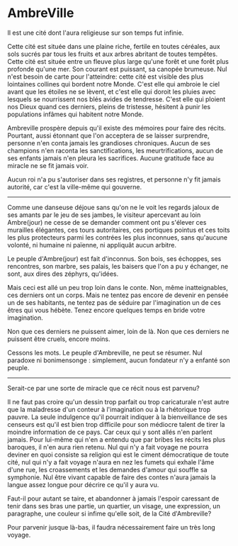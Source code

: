 # AmbreVille

Il est une cité dont l'aura religieuse sur son temps fut infinie.

Cette cité est située dans une plaine riche, fertile en toutes céréales, aux
sols sucrés par tous les fruits et aux arbres abritant de toutes  tempêtes.
Cette cité est située entre un fleuve plus large qu'une forêt et une forêt plus
profonde qu'une mer. Son courant est puissant, sa canopée brumeuse. Nul n'est
besoin de carte pour l'atteindre: cette cité est visible des plus lointaines
collines qui bordent notre Monde. C'est elle qui ambroie le ciel avant que les
étoiles ne se lèvent, et c'est elle qui doroit les pluies avec lesquels se
nourrissent nos blés avides de tendresse. C'est elle qui ploient nos Dieux quand
ces derniers, pleins de tristesse, hésitent à punir les populations infâmes qui
habitent notre Monde.

Ambreville prospère depuis qu'il existe des mémoires pour faire des récits.
Pourtant, aussi étonnant que l'on acceptera de se laisser surprendre, personne
n'en conta jamais les grandioses chroniques. Aucun de ses champions n'en raconta
les sanctifications, les meurtrifications, aucun de ses enfants jamais n'en
pleura les sacrifices. Aucune gratitude face au miracle ne se fit jamais voir.

Aucun roi n'a pu s'autoriser dans ses registres, et personne n'y fit jamais
autorité, car c'est la ville-même qui gouverne.

-----

Comme une danseuse déjoue sans qu'on ne le voit les regards jaloux de ses amants
par le jeu de ses jambes, le visiteur apercevant au loin Ambre(jour) ne cesse de
se demander comment ont pu s'élever ces murailles élégantes, ces tours
autoritaires, ces portiques pointus et ces toits les plus protecteurs parmi les
contrées les plus inconnues, sans qu'aucune volonté, ni humaine ni païenne, ni
appliquât aucun arbitre.

Le peuple d'Ambre(jour) est fait d'inconnus. Son bois, ses échoppes, ses
rencontres, son marbre, ses palais, les baisers que l'on a pu y échanger,
ne sont, aux dires des zéphyrs, qu'idées.

Mais ceci est allé un peu trop loin dans le conte. Non, même inatteignables, ces
derniers ont un corps. Mais ne tentez pas encore de devenir en pensée un de ses
habitants, ne tentez pas de séduire par l'imagination un de ces êtres qui vous
hébète. Tenez encore quelques temps en bride votre imagination.

Non que ces derniers ne puissent aimer, loin de là. Non que ces derniers ne
puissent être cruels, encore moins.

Cessons les mots. Le peuple d'Ambreville, ne peut se résumer. Nul
paradoxe ni bonimensonge : simplement, aucun fondateur n'y a enfanté
son peuple.

-------

Serait-ce par une sorte de miracle que ce récit nous est parvenu?

Il ne faut pas croire qu'un dessin trop parfait ou trop caricaturale n'est autre
que la maladresse d'un conteur à l'imagination ou à la rhétorique trop pauvre.
La seule indulgence qu'il pourrait indiquer à la bienveillance de ses censeurs
est qu'il est bien trop difficile pour son médiocre talent de tirer la moindre
information de ce pays. Car ceux qui y sont allés n'en parlent jamais. Pour
lui-même qui n'en a entendu que par bribes les récits les plus baroques, il n'en
aura rien retenu. Nul qui n'y a fait voyage ne pourra deviner en quoi consiste
sa religion qui est le ciment démocratique de toute cité, nul qui n'y a fait
voyage n'aura en nez les fumets qui exhale l'âme d'une rue, les croassements et
les demandes d'amour qui souffle sa symphonie. Nul être vivant capable de faire
des contes n'aura jamais la langue assez longue pour décrire ce qu'il y aura vu.

Faut-il pour autant se taire, et abandonner à jamais l'espoir caressant de tenir
dans ses bras une partie, un quartier, un visage, une expression, un paragraphe,
une couleur si infime qu'elle soit, de la Cité d'Ambreville?

Pour parvenir jusque là-bas, il faudra nécessairement faire un très long voyage.
